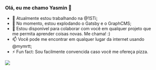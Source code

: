### Olá, eu me chamo Yasmin 👋

- 🔭 Atualmente estou trabalhando na @1STi;
- 🌱 No momento, estou explodando o Gatsby e o GraphCMS;
- 👯 Estou disponível para colaborar com você em qualquer projeto que me permita aprender coisas novas. Me chama! :)
- 📫 Você pode me encontrar em qualquer lugar da internet usando @mymrtt;
- ⚡ Fun fact: Sou facilmente convencida caso você me ofereça pizza.

<img src="https://github-readme-stats.vercel.app/api/top-langs/?username=mymrtt&layout=compact)](https://github.com/mymrtt/github-readme-stats" />
